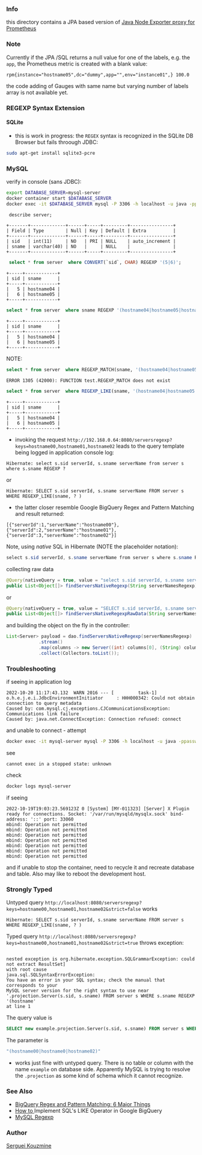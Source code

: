 ### Info


this directory contains a JPA based version of [Java Node Exporter proxy for Prometheus](https://github.com/sergueik/springboot_study/tree/master/basic-prometheus-counter)
### Note

Currently if the JPA /SQL returns a null value for one of the labels, e.g. the `app`, the  Prometheus metric is created with a blank value:
```text
rpm{instance="hostname05",dc="dummy",app="",env="instance01",} 100.0
```

the code adding of Gauges with same name but varying number of labels array is not available yet.

### REGEXP Syntax Extension
#### SQLite
* this is work in progress: the `REGEX` syntax is recognized in the SQLite DB Browser but fails throough JDBC:
```sh
sudo apt-get install sqlite3-pcre
```
### MySQL
verify in console (sans JDBC):
```sh
export DATABASE_SERVER=mysql-server
docker container start $DATABASE_SERVER
docker exec -it $DATABASE_SERVER mysql -P 3306 -h localhost -u java -ppassword
```


```sql
 describe server;
```
```text
+-------+-------------+------+-----+---------+----------------+
| Field | Type        | Null | Key | Default | Extra          |
+-------+-------------+------+-----+---------+----------------+
| sid   | int(11)     | NO   | PRI | NULL    | auto_increment |
| sname | varchar(40) | NO   |     | NULL    |                |
+-------+-------------+------+-----+---------+----------------+
```
```sql
 select * from server  where CONVERT(`sid`, CHAR) REGEXP '(5|6)';
```
```text
+-----+------------+
| sid | sname      |
+-----+------------+
|   5 | hostname04 |
|   6 | hostname05 |
+-----+------------+
```

```sql
select * from server  where sname REGEXP '(hostname04|hostname05|hostname06)';
```
```text
+-----+------------+
| sid | sname      |
+-----+------------+
|   5 | hostname04 |
|   6 | hostname05 |
+-----+------------+
```
NOTE:

```sql
select * from server  where REGEXP_MATCH(sname, '(hostname04|hostname05|hostname06)');
```
```text
ERROR 1305 (42000): FUNCTION test.REGEXP_MATCH does not exist
```

```sql
select * from server  where REGEXP_LIKE(sname, '(hostname04|hostname05|hostname06)');
```
```text
+-----+------------+
| sid | sname      |
+-----+------------+
|   5 | hostname04 |
|   6 | hostname05 |
+-----+------------+
```

* invoking the request
`http://192.168.0.64:8080/serversregexp?keys=hostname00,hostname01,hostname02`
leads to the query template being logged in application console log:
```text
Hibernate: select s.sid serverId, s.sname serverName from server s where s.sname REGEXP ?
```
or 
```text
Hibernate: SELECT s.sid serverId, s.sname serverName FROM server s WHERE REGEXP_LIKE(sname, ? )
```
- the latter closer resemble Google BigQuery Regex and Pattern Matching
and result returned:
```text
[{"serverId":1,"serverName":"hostname00"},{"serverId":2,"serverName":"hostname01"},{"serverId":3,"serverName":"hostname02"}]
```

Note, using *native* SQL in Hibernate (NOTE the placeholder notation):
```java
select s.sid serverId, s.sname serverName from server s where s.sname REGEXP ?1
```

collecting raw data
```java
@Query(nativeQuery = true, value = "select s.sid serverId, s.sname serverName from server s where s.sname REGEXP ?1")
public List<Object[]> findServersNativeRegexp(String serverNamesRegexp);
```
or
```java
@Query(nativeQuery = true, value = "SELECT s.sid serverId, s.sname serverName FROM server s WHERE REGEXP_LIKE(sname, ?1 )")
public List<Object[]> findServersNativeRegexpRawData(String serverNamesRegexp);
```
and building the object on the fly in the controller:
```java
List<Server> payload = dao.findServersNativeRegexp(serverNamesRegexp)
			.stream()
			.map(columns -> new Server((int) columns[0], (String) columns[1]))
			.collect(Collectors.toList());
```

### Troubleshooting

if seeing in application log
```
2022-10-20 11:17:43.132  WARN 2016 --- [         task-1] o.h.e.j.e.i.JdbcEnvironmentInitiator     : HHH000342: Could not obtain connection to query metadata
Caused by: com.mysql.cj.exceptions.CJCommunicationsException: Communications link failure
Caused by: java.net.ConnectException: Connection refused: connect
```
and unable to connect -  attempt
```sh
docker exec -it mysql-server mysql -P 3306 -h localhost -u java -ppassword
```
see
```
cannot exec in a stopped state: unknown
```
check

```sh
docker logs mysql-server
```


if seeing 
```text
2022-10-19T19:03:23.569123Z 0 [System] [MY-011323] [Server] X Plugin ready for connections. Socket: '/var/run/mysqld/mysqlx.sock' bind-address: '::' port: 33060
mbind: Operation not permitted
mbind: Operation not permitted
mbind: Operation not permitted
mbind: Operation not permitted
mbind: Operation not permitted
mbind: Operation not permitted
mbind: Operation not permitted

```
and if unable to stop the container, need to recycle it and recreate database and table. Also may like to reboot the development host.

### Strongly Typed

Untyped query `http://localhost:8080/serversregexp?keys=hostname00,hostname01,hostname02&strict=false` works
```text
Hibernate: SELECT s.sid serverId, s.sname serverName FROM server s WHERE REGEXP_LIKE(sname, ? )
```
Typed query `http://localhost:8080/serversregexp?keys=hostname00,hostname01,hostname02&strict=true` throws exception:
```text

nested exception is org.hibernate.exception.SQLGrammarException: could not extract ResultSet] 
with root cause
java.sql.SQLSyntaxErrorException: 
You have an error in your SQL syntax; check the manual that corresponds to your 
MySQL server version for the right syntax to use near '.projection.Server(s.sid, s.sname) FROM server s WHERE s.sname REGEXP '(hostname' 
at line 1
```


The query value is
```SQL
SELECT new example.projection.Server(s.sid, s.sname) FROM server s WHERE s.sname REGEXP ?1
```

The parameter is
```java
"(hostname00|hostname0|hostname02)"
```
- works just fine with untyped query.  There is no table or column with the  name `example` on database side. Apparently MySQL is trying to 
resolve the `.projection` as some kind of schema which it cannot recognize.
### See Also

  * [BigQuery Regex and Pattern Matching: 6 Major Things](https://hevodata.com/learn/bigquery-regex)
  * [How to ](https://chartio.com/resources/tutorials/how-to-implement-sqls-like-operator-in-google-bigquery/#using-regular-expressions) Implement SQL's LIKE Operator in Google BigQuery
  * [MySQL Regexp](https://dev.mysql.com/doc/refman/8.0/en/regexp.html)

### Author
[Serguei Kouzmine](kouzmine_serguei@yahoo.com)


